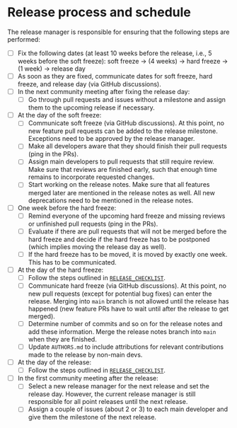 # Release process and schedule

The release manager is responsible for ensuring that the following steps are performed:

- [ ] Fix the following dates
      (at least 10 weeks before the release, i.e.,
      5 weeks before the soft freeze):
      soft freeze &rarr;
      (4 weeks) &rarr;
      hard freeze &rarr;
      (1 week) &rarr;
      release day
- [ ] As soon as they are fixed,
      communicate dates for soft freeze, hard freeze, and release day
      (via GitHub discussions).
- [ ] In the next community meeting after fixing the release day:
  - [ ] Go through pull requests and issues without a milestone and
        assign them to the upcoming release if necessary.
- [ ] At the day of the soft freeze:
  - [ ] Communicate soft freeze (via GitHub discussions).
        At this point,
        no new feature pull requests can be added to the release milestone.
        Exceptions need to be approved by the release manager.
  - [ ] Make all developers aware that they should finish their pull requests
        (ping in the PRs).
  - [ ] Assign main developers to pull requests that still require review.
        Make sure that reviews are finished early,
        such that enough time remains to incorporate requested changes.
  - [ ] Start working on the release notes.
        Make sure that all features merged later are mentioned in the release notes as well.
        All new deprecations need to be mentioned in the release notes.
- [ ] One week before the hard freeze:
  - [ ] Remind everyone of the upcoming hard freeze and missing reviews or unfinished pull requests
        (ping in the PRs).
  - [ ] Evaluate if there are pull requests that will not be merged before the hard freeze and
        decide if the hard freeze has to be postponed
        (which implies moving the release day as well).
  - [ ] If the hard freeze has to be moved,
        it is moved by exactly one week.
        This has to be communicated.
- [ ] At the day of the hard freeze:
  - [ ] Follow the steps outlined in [`RELEASE_CHECKLIST`](RELEASE_CHECKLIST.md).
  - [ ] Communicate hard freeze (via GitHub discussions).
        At this point, no new pull requests (except for potential bug fixes) can enter the release.
        Merging into `main` branch is not allowed until the release has happened
        (new feature PRs have to wait until after the release to get merged).
  - [ ] Determine number of commits and so on for the release notes and add these information.
        Merge the release notes branch into `main` when they are finished.
  - [ ] Update `AUTHORS.md` to include attributions for relevant contributions made to the
        release by non-main devs.
- [ ] At the day of the release:
  - [ ] Follow the steps outlined in [`RELEASE_CHECKLIST`](RELEASE_CHECKLIST.md).
- [ ] In the first community meeting after the release:
  - [ ] Select a new release manager for the next release and set the release day.
        However, the current release manager is still responsible for all point releases until the next release.
  - [ ] Assign a couple of issues (about 2 or 3) to each main developer and give them the milestone of the next release.
